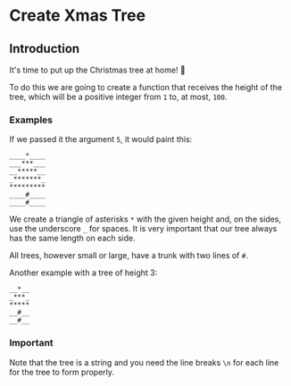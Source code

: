 

# Create Xmas Tree
## Introduction
It's time to put up the Christmas tree at home! 🎄

To do this we are going to create a function that receives the height of the tree, which will be a positive integer from `1` to, at most, `100`.

### Examples

If we passed it the argument `5`, it would paint this:

```
____*____
___***___
__*****__
_*******_
*********
____#____
____#____
```

We create a triangle of asterisks `*` with the given height and, on the sides, use the underscore `_` for spaces. It is very important that our tree always has the same length on each side.

All trees, however small or large, have a trunk with two lines of `#`.

Another example with a tree of height 3:

```
__*__
_***_
*****
__#__
__#__
```

### Important
Note that the tree is a string and you need the line breaks `\n` for each line for the tree to form properly.